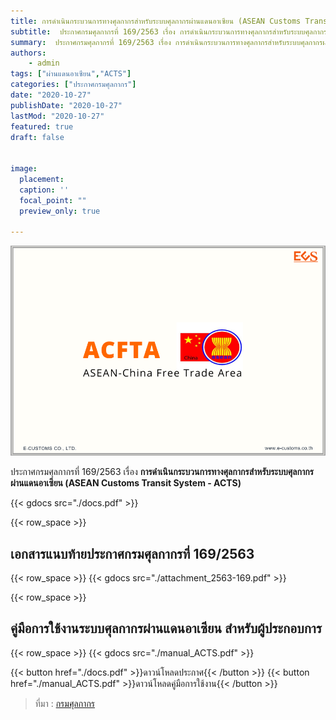 ```yaml
---
title: การดำเนินกระบวนการทางศุลกากรสำหรับระบบศุลกากรผ่านแดนอาเซียน (ASEAN Customs Transit System - ACTS)
subtitle:  ประกาศกรมศุลกากรที่ 169/2563 เรื่อง การดำเนินกระบวนการทางศุลกากรสำหรับระบบศุลกากรผ่านแดนอาเซียน (ASEAN Customs Transit System - ACTS)
summary:  ประกาศกรมศุลกากรที่ 169/2563 เรื่อง การดำเนินกระบวนการทางศุลกากรสำหรับระบบศุลกากรผ่านแดนอาเซียน (ASEAN Customs Transit System - ACTS)
authors:
    - admin
tags: ["ผ่านแดนอาเซียน","ACTS"]
categories: ["ประกาศกรมศุลกากร"]
date: "2020-10-27"
publishDate: "2020-10-27"
lastMod: "2020-10-27"
featured: true
draft: false


image:
  placement: 
  caption: ''
  focal_point: ""
  preview_only: true

---
```


![](featured.png)

ประกาศกรมศุลกากรที่ 169/2563 เรื่อง **การดำเนินกระบวนการทางศุลกากรสำหรับระบบศุลกากรผ่านแดนอาเซียน (ASEAN Customs Transit System - ACTS)**




{{< gdocs src="./docs.pdf" >}}

{{< row_space >}}

## เอกสารแนบท้ายประกาศกรมศุลกากรที่ 169/2563

{{< row_space >}}
{{< gdocs src="./attachment_2563-169.pdf" >}}

{{< row_space >}}

## คู่มือการใช้งานระบบศุลกากรผ่านแดนอาเซียน สำหรับผู้ประกอบการ

{{< row_space >}}
{{< gdocs src="./manual_ACTS.pdf" >}}

{{< button href="./docs.pdf" >}}ดาวน์โหลดประกาศ{{< /button >}}
{{< button href="./manual_ACTS.pdf" >}}ดาวน์โหลดคู่มือการใช้งาน{{< /button >}}




> ที่มา : [กรมศุลกากร](http://www.customs.go.th/cont_strc_download_with_docno_date.php?lang=th&top_menu=menu_homepage&current_id=14232832414c505f47464b4b464a4e)


